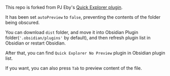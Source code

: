 This repo is forked from PJ Eby's [Quick Explorer plugin](https://github.com/pjeby/quick-explorer).

It has been set `autoPreview` to `false`, preventing the contents of the folder being obscured.

You can download `dist` folder, and move it into Obsidian Plugin folder(`'.obsidian/plugins'` by default), and then refresh plugin list in Obsidian or restart Obsidian.

After that, you can find `Quick Explorer No Preview` plugin in Obsidian plugin list.

If you want, you can also press `Tab` to preview content of the file.